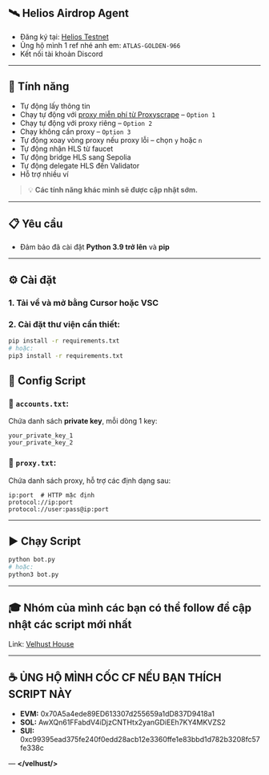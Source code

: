 ## 🛰️ **Helios Airdrop Agent**

* Đăng ký tại: [Helios Testnet](https://testnet.helioschain.network/?code=ATLAS-GOLDEN-966)
* Ủng hộ mình 1 ref nhé anh em:
  `ATLAS-GOLDEN-966`
* Kết nối tài khoản Discord

---

## 🔧 **Tính năng**

* Tự động lấy thông tin 
* Chạy tự động với [proxy miễn phí từ Proxyscrape](https://proxyscrape.com/free-proxy-list) – `Option 1`
* Chạy tự động với proxy riêng – `Option 2`
* Chạy không cần proxy – `Option 3`
* Tự động xoay vòng proxy nếu proxy lỗi – chọn `y` hoặc `n`
* Tự động nhận HLS từ faucet
* Tự động bridge HLS sang Sepolia
* Tự động delegate HLS đến Validator
* Hỗ trợ nhiều ví

> 💡 **Các tính năng khác mình sẽ được cập nhật sớm.**

---

## 📋 **Yêu cầu**

* Đảm bảo đã cài đặt **Python 3.9 trở lên** và **pip**

---

## ⚙️ **Cài đặt**

### 1. **Tải về và mở bằng Cursor hoặc VSC**

### 2. **Cài đặt thư viện cần thiết:**

```bash
pip install -r requirements.txt
# hoặc:
pip3 install -r requirements.txt
```

## 🧾 **Config Script**

### 📄 `accounts.txt`:

Chứa danh sách **private key**, mỗi dòng 1 key:

```
your_private_key_1
your_private_key_2
```

### 📄 `proxy.txt`:

Chứa danh sách proxy, hỗ trợ các định dạng sau:

```
ip:port  # HTTP mặc định
protocol://ip:port
protocol://user:pass@ip:port
```

---

## ▶️ **Chạy Script**

```bash
python bot.py
# hoặc:
python3 bot.py
```

---

## 🎓 **Nhóm của mình các bạn có thể follow để cập nhật các script mới nhất**

Link: [Velhust House](https://t.me/velhustdev)

---

## ☕ ỦNG HỘ MÌNH CỐC CF NẾU BẠN THÍCH SCRIPT NÀY

- **EVM:** 0x70A5a4ede89ED613307d255659a1dD837D9418a1
- **SOL:** AwXQn61FFabdV4iDjzCNTHtx2yanGDiEEh7KY4MKVZS2
- **SUI:** 0xc99395ead375fe240f0edd28acb12e3360ffe1e83bbd1d782b3208fc57fe338c

— **</velhust/>**